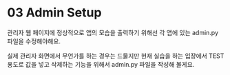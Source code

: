 # 03 Admin Setup

관리자 웹 페이지에 정상적으로 앱의 모습을 출력하기 위해선 각 앱에 있는 admin.py 파일을 수정해야해요. 

실제 관리자 화면에서 무언가를 하는 경우는 드물지만 현재 실습을 하는 입장에서 TEST용도로 값을 넣고 삭제하는 기능을 위해서 admin.py 파일을 작성해 볼게요. 


